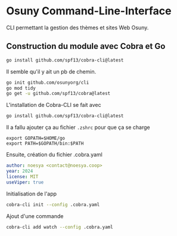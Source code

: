 # Osuny Command-Line-Interface 

CLI permettant la gestion des thèmes et sites Web Osuny.

## Construction du module avec Cobra et Go

```bash
go install github.com/spf13/cobra-cli@latest
```
Il semble qu'il y ait un pb de chemin.

```bash
go init github.com/osunyorg/cli
go mod tidy
go get -u github.com/spf13/cobra@latest
```

L'installation de Cobra-CLI se fait avec 
```bash
go install github.com/spf13/cobra-cli@latest
```

Il a fallu ajouter ça au fichier `.zshrc` pour que ça se charge
```
export GOPATH=$HOME/go
export PATH=$GOPATH/bin:$PATH
```

Ensuite, création du fichier .cobra.yaml
```yaml
author: noesya <contact@noesya.coop>
year: 2024
license: MIT
useViper: true
```

Initialisation de l'app
```bash
cobra-cli init --config .cobra.yaml
```

Ajout d'une commande
```bash
cobra-cli add watch --config .cobra.yaml
```

